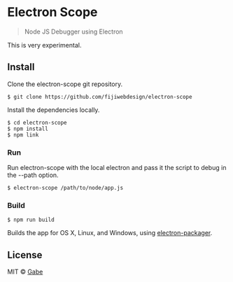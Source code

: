 # Electron Scope

> Node JS Debugger using Electron

This is very experimental. 

## Install

Clone the electron-scope git repository.

```
$ git clone https://github.com/fijiwebdesign/electron-scope
```

Install the dependencies locally.
```
$ cd electron-scope
$ npm install
$ npm link
```

### Run

Run electron-scope with the local electron and pass it the script to debug in the --path option.

```
$ electron-scope /path/to/node/app.js
```

### Build

```
$ npm run build
```

Builds the app for OS X, Linux, and Windows, using [electron-packager](https://github.com/electron-userland/electron-packager).


## License

MIT © [Gabe](http://fijiwebdesign.com)
